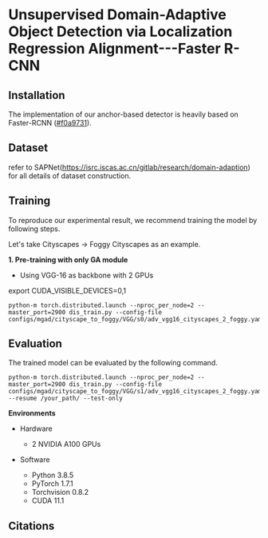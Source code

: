 # Unsupervised Domain-Adaptive Object Detection via Localization Regression Alignment---Faster R-CNN


## Installation 

The implementation of our anchor-based detector is heavily based on Faster-RCNN ([\#f0a9731](https://isrc.iscas.ac.cn/gitlab/research/domain-adaption)).


## Dataset

refer to  SAPNet(https://isrc.iscas.ac.cn/gitlab/research/domain-adaption) for all details of dataset construction.


## Training

To reproduce our experimental result, we recommend training the model by following steps.

Let's take Cityscapes -> Foggy Cityscapes as an example.


**1. Pre-training with only GA module**


- Using VGG-16 as backbone with 2 GPUs

export CUDA_VISIBLE_DEVICES=0,1


 ```
python-m torch.distributed.launch --nproc_per_node=2 --master_port=2900 dis_train.py --config-file configs/mgad/cityscape_to_foggy/VGG/s0/adv_vgg16_cityscapes_2_foggy.yaml
```




## Evaluation

The trained model can be evaluated by the following command.

```
python-m torch.distributed.launch --nproc_per_node=2 --master_port=2900 dis_train.py --config-file configs/mgad/cityscape_to_foggy/VGG/s1/adv_vgg16_cityscapes_2_foggy.yaml --resume /your_path/ --test-only
```

**Environments**

- Hardware
  - 2 NVIDIA A100 GPUs

- Software
  - Python 3.8.5
  - PyTorch 1.7.1
  - Torchvision 0.8.2
  - CUDA 11.1



## Citations



